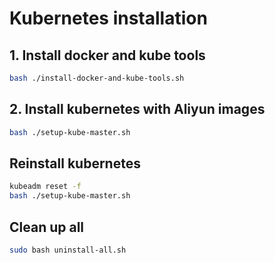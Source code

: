 # Kubernetes installation

## 1. Install docker and kube tools

```sh
bash ./install-docker-and-kube-tools.sh
```

## 2. Install kubernetes with Aliyun images

```sh
bash ./setup-kube-master.sh
```

## Reinstall kubernetes

```sh
kubeadm reset -f
bash ./setup-kube-master.sh
```

## Clean up all

```sh
sudo bash uninstall-all.sh
```